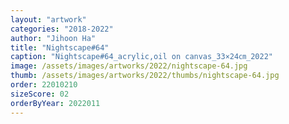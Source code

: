 ```yaml
---
layout: "artwork"
categories: "2018-2022"
author: "Jihoon Ha"
title: "Nightscape#64"
caption: "Nightscape#64_acrylic,oil on canvas_33×24㎝_2022"
image: /assets/images/artworks/2022/nightscape-64.jpg
thumb: /assets/images/artworks/2022/thumbs/nightscape-64.jpg
order: 22010210
sizeScore: 02
orderByYear: 2022011
---
```

